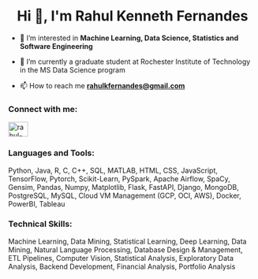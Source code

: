 <h1 align="center">Hi 👋, I'm Rahul Kenneth Fernandes</h1>

- 👀 I’m interested in **Machine Learning, Data Science, Statistics and Software Engineering**

- 🌱 I’m currently a graduate student at Rochester Institute of Technology in the MS Data Science program

- 📫 How to reach me **rahulkfernandes@gmail.com**

<h3 align="left">Connect with me:</h3>
<p align="left">
<a href="https://linkedin.com/in/rahul-kf" target="blank"><img align="center" src="https://raw.githubusercontent.com/rahuldkjain/github-profile-readme-generator/master/src/images/icons/Social/linked-in-alt.svg" alt="rahul-kf" height="30" width="40" /></a>
</p>

<h3 align="left">Languages and Tools:</h3>
Python, Java, R, C, C++, SQL, MATLAB, HTML, CSS, JavaScript, TensorFlow, Pytorch, Scikit-Learn, PySpark, Apache Airflow, SpaCy, Gensim, Pandas, Numpy, Matplotlib, Flask, FastAPI, Django, MongoDB, PostgreSQL, MySQL, Cloud VM Management (GCP, OCI, AWS), Docker, PowerBI, Tableau
<h3 align="left">Technical Skills:</h3>
Machine Learning, Data Mining, Statistical Learning, Deep Learning, Data Mining, Natural Language Processing, Database Design & Management, ETL Pipelines, Computer Vision, Statistical Analysis, Exploratory Data Analysis, Backend Development, Financial Analysis, Portfolio Analysis
